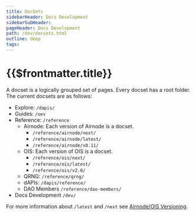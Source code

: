 ```yaml
---
title: DocSets
sidebarHeader: Docs Development
sidebarSubHeader:
pageHeader: Docs Development
path: /dev/docsets.html
outline: deep
tags:
---
```


<PageHeader/>

# {{$frontmatter.title}}

A docset is a logically grouped set of pages. Every docset has a root folder.
The current docsets are as follows:

- Explore: `/dapis/`
- Guides: `/oev`
- Reference: `/reference`
  - Airnode: Each version of Airnode is a docset.
    - `/reference/airnode/next/`
    - `/reference/airnode/latest/`
    - `/reference/airnode/v0.11/`
  - OIS: Each version of OIS is a docset.
    - `/reference/ois/next/`
    - `/reference/ois/latest/`
    - `/reference/ois/v2.0/`
  - QRNG: `/reference/qrng/`
  - dAPIs: `/dapis/reference/`
  - DAO Members `/reference/dao-members/`
- Docs Development `/dev/`

For more information about `/latest` and `/next` see
[Airnode/OIS Versioning](/dev/versioning.md).
